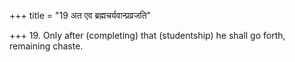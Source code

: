 +++
title = "19 अत एव ब्रह्मचर्यवान्प्रव्रजति"

+++
19. Only after (completing) that (studentship) he shall go forth, remaining chaste.

